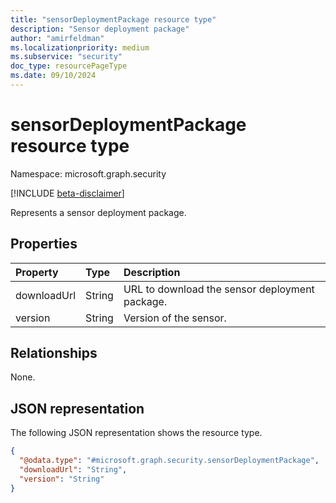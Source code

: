 ```yaml
---
title: "sensorDeploymentPackage resource type"
description: "Sensor deployment package"
author: "amirfeldman"
ms.localizationpriority: medium
ms.subservice: "security"
doc_type: resourcePageType
ms.date: 09/10/2024
---
```


# sensorDeploymentPackage resource type

Namespace: microsoft.graph.security

[!INCLUDE [beta-disclaimer](../../includes/beta-disclaimer.md)]

Represents a sensor deployment package.

## Properties
|Property|Type|Description|
|:---|:---|:---|
|downloadUrl|String|URL to download the sensor deployment package.|
|version|String|Version of the sensor.|

## Relationships
None.

## JSON representation
The following JSON representation shows the resource type.
<!-- {
  "blockType": "resource",
  "@odata.type": "microsoft.graph.security.sensorDeploymentPackage"
}
-->
``` json
{
  "@odata.type": "#microsoft.graph.security.sensorDeploymentPackage",
  "downloadUrl": "String",
  "version": "String"
}
```
